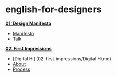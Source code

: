 # english-for-designers

**[01: Design Manifesto](01-design-manifesto)**
- [Manifesto](01-design-manifesto/manifesto.md)
- [Talk](01-design-manifesto/manifesto.pdf)

**[02: First Impressions](02-first-impressions)**
- [Digital Hi] (02-first-impressions/Digital Hi.md)
- [About](02-first-impressions/about.md)
- [Process](02-first-impressions/process.md)
